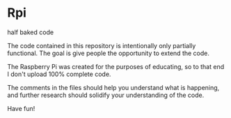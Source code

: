 Rpi
===

half baked code


 The code contained in this repository is intentionally only partially functional.
 The goal is give people the opportunity to extend the code. 
 
 The Raspberry Pi was created for the purposes of educating, so to that end I don't upload 100% complete code.
 
 The comments in the files should help you understand what is happening, and further research should solidify 
 your understanding of the code. 
 
 Have fun!

